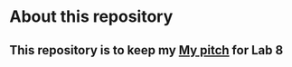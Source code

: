 # About this repository
## This repository is to keep my [My pitch](https://github.com/rol3293/final-project-idea/edit/main/README.md) for Lab 8
